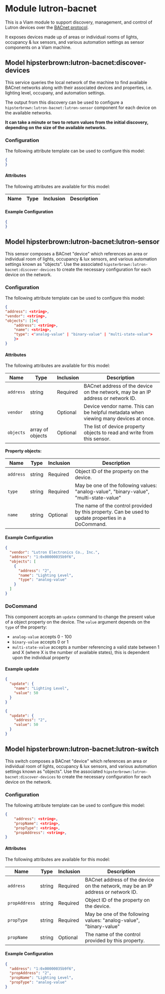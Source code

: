 # Module lutron-bacnet 

This is a Viam module to support discovery, management, and control of Lutron devices over the [BACnet protocol](https://en.wikipedia.org/wiki/BACnet).

It exposes devices made up of areas or individual rooms of lights, occupancy & lux sensors, and various automation settings as sensor components on a Viam machine.

## Model hipsterbrown:lutron-bacnet:discover-devices

This service queries the local network of the machine to find available BACnet networks along with their associated devices and properties, i.e. lighting level, occupany, and automation settings.

The output from this discovery can be used to configure a `hipsterbrown:lutron-bacnet:lutron-sensor` component for each device on the available networks.

**It can take a minute or two to return values from the initial discovery, depending on the size of the available networks.**

### Configuration
The following attribute template can be used to configure this model:

```json
{
}
```

#### Attributes

The following attributes are available for this model:

| Name          | Type   | Inclusion | Description                |
|---------------|--------|-----------|----------------------------|

#### Example Configuration

```json
{
}
```


## Model hipsterbrown:lutron-bacnet:lutron-sensor

This sensor composes a BACnet "device" which references an area or individual room of lights, occupancy & lux sensors, and various automation settings known as "objects".
Use the associated `hipsterbrown:lutron-bacnet:discover-devices` to create the necessary configuration for each device on the network.

### Configuration
The following attribute template can be used to configure this model:

```json
{
"address": <string>,
"vendor": <string>,
"objects": []<{
    "address": <string>,
    "name": <string>,
    "type": <"analog-value" | "binary-value" | "multi-state-value">
    }>
}
```

#### Attributes

The following attributes are available for this model:

| Name          | Type   | Inclusion | Description                |
|---------------|--------|-----------|----------------------------|
| `address` | string  | Required  | BACnet address of the device on the network, may be an IP address or network ID. |
| `vendor` | string | Optional  | Device vendor name. This can be helpful metadata when viewing many devices at once. |
| `objects` | array of objects | Optional  | The list of device property objects to read and write from this sensor. |

**Property objects:**

| Name          | Type   | Inclusion | Description                |
|---------------|--------|-----------|----------------------------|
| `address` | string  | Required  | Object ID of the property on the device. |
| `type` | string | Required  | May be one of the following values: "analog-value", "binary-value", "multi-state-value" |
| `name` | string | Optional  | The name of the control provided by this property. Can be used to update properties in a DoCommand. |

#### Example Configuration

```json
{
  "vendor": "Lutron Electronics Co., Inc.",
  "address": "1:0x00000035b9f6",
  "objects": [
    {
      "address": "2",
      "name": "Lighting Level",
      "type": "analog-value"
    }
  ]
}
```

### DoCommand

This component accepts an `update` command to change the present value of a object property on the device. The `value` argument depends on the `type` of the property:

- `analog-value` accepts 0 - 100
- `binary-value` accepts 0 or 1
- `multi-state-value` accepts a number referencing a valid state between 1 and X (where X is the number of available states), this is dependent upon the individual property 

#### Example update

```json
{
  "update": {
    "name": "Lighting Level",
    "value": 50
  }
}
```

```json
{
  "update": {
    "address": "2",
    "value": 50
  }
}
```

## Model hipsterbrown:lutron-bacnet:lutron-switch

This switch composes a BACnet "device" which references an area or individual room of lights, occupancy & lux sensors, and various automation settings known as "objects".
Use the associated `hipsterbrown:lutron-bacnet:discover-devices` to create the necessary configuration for each device on the network.

### Configuration
The following attribute template can be used to configure this model:

```json
{
    "address": <string>,
    "propName": <string>,
    "propType": <string>,
    "propAddress": <string>,
}
```

#### Attributes

The following attributes are available for this model:

| Name          | Type   | Inclusion | Description                |
|---------------|--------|-----------|----------------------------|
| `address` | string  | Required  | BACnet address of the device on the network, may be an IP address or network ID. |
| `propAddress` | string  | Required  | Object ID of the property on the device. |
| `propType` | string | Required  | May be one of the following values: "analog-value", "binary-value" |
| `propName` | string | Optional  | The name of the control provided by this property. |

#### Example Configuration

```json
{
  "address": "1:0x00000035b9f6",
  "propAddress": "2",
  "propName": "Lighting Level",
  "propType": "analog-value"
}
```

